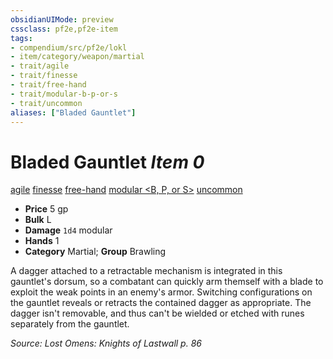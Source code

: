 ```yaml
---
obsidianUIMode: preview
cssclass: pf2e,pf2e-item
tags:
- compendium/src/pf2e/lokl
- item/category/weapon/martial
- trait/agile
- trait/finesse
- trait/free-hand
- trait/modular-b-p-or-s
- trait/uncommon
aliases: ["Bladed Gauntlet"]
---
```

# Bladed Gauntlet *Item 0*  
[agile](../../../Rules/traits/agile.md)  [finesse](../../../Rules/traits/finesse.md)  [free-hand](../../../Rules/traits/free-hand.md)  [modular <B, P, or S>](../../../Rules/traits/modular-logm.md)  [uncommon](../../../Rules/traits/uncommon.md)  

- **Price** 5 gp
- **Bulk** L
- **Damage** `1d4` modular
- **Hands** 1
- **Category** Martial; **Group** Brawling 

A dagger attached to a retractable mechanism is integrated in this gauntlet's dorsum, so a combatant can quickly arm themself with a blade to exploit the weak points in an enemy's armor. Switching configurations on the gauntlet reveals or retracts the contained dagger as appropriate. The dagger isn't removable, and thus can't be wielded or etched with runes separately from the gauntlet.

*Source: Lost Omens: Knights of Lastwall p. 86*